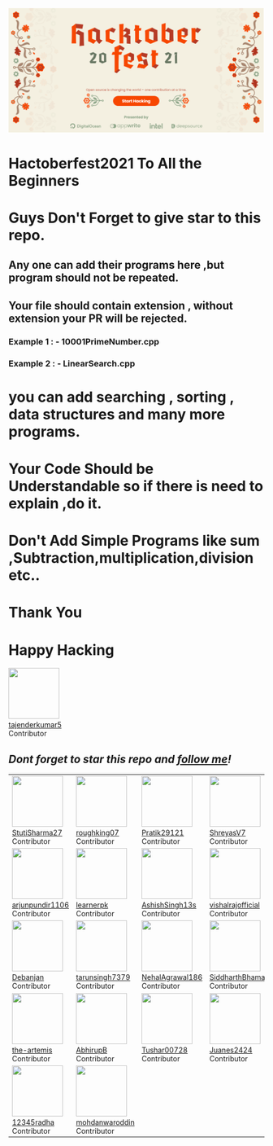 ![hacktoberfest](hacktoberfest.png)
# Hactoberfest2021 To All the Beginners
# Guys Don't Forget to give star to this repo.
## Any one can add their programs here ,but program should not be repeated.
## Your file should  contain extension , without extension your PR will be rejected.
### Example 1 : - 10001PrimeNumber.cpp
### Example 2 : - LinearSearch.cpp
# you can add searching , sorting , data structures and many more programs.
# Your Code Should be Understandable so if there is need to explain ,do it.
# Don't Add Simple Programs like sum ,Subtraction,multiplication,division etc..
# Thank You
# Happy Hacking
<table>
  <tr>
    <td> <img src="https://github.com/StutiSharma27.png?size=100" height="100px" width="100px"><br> <a href="https://github.com/StutiSharma27">StutiSharma27</a> <br> Contributor </td>
    <td> <img src="https://github.com/roughking07.png?size=100" height="100px" width="100px"><br> <a href="https://github.com/roughking07">roughking07</a> <br> Contributor </td>
    <td> <img src="https://github.com/Pratik29121.png?size=100" height="100px" width="100px"><br> <a href="https://github.com/Pratik29121"> Pratik29121</a> <br> Contributor </td>
    <td> <img src="https://github.com/ShreyasV7.png?size=100" height="100px" width="100px"><br> <a href="https://github.com/ShreyasV7"> ShreyasV7 </a> <br> Contributor </td>
  <td> <img src="https://github.com/SiddharthBhamare01.png?size=100" height="100px" width="100px"><br> <a href="https://github.com/SiddharthBhamare01"> SiddharthBhamare01 </a> <br> Contributor </td>
  
  </tr>
  
  <td> <img src="https://github.com/arjunpundir1106.png?size=100" height="100px" width="100px"><br> <a href="https://github.com/arjunpundir1106"> arjunpundir1106 </a> <br> Contributor </td>
  <td> <img src="https://github.com/learnerpk.png?size=100" height="100px" width="100px"><br> <a href="https://github.com/learnerpk"> learnerpk </a> <br> Contributor </td>
  <td> <img src="https://github.com/AshishSingh13s.png?size=100" height="100px" width="100px"><br> <a href="https://github.com/AshishSingh13s"> AshishSingh13s </a> <br> Contributor </td>
  <td> <img src="https://github.com/vishalrajofficial.png?size=100" height="100px" width="100px"><br> <a href="https://github.com/vishalrajofficial"> vishalrajofficial </a> <br> Contributor </td> 
  <td> <img src="https://github.com/hunt-s7.png?size=100" height="100px" width="100px"><br> <a href="https://github.com/hunt-s7"> hunt-s7 </a> <br> Contributor </td>
  </tr>
  
  
  <td> <img src="https://github.com/Debanjan-exe.png?size=100" height="100px" width="100px"><br> <a href="https://github.com/Debanjan-exe"> Debanjan </a> <br> Contributor </td>
  
  <td> <img src="https://github.com/tarunsingh7379.png?size=100" height="100px" width="100px"><br> <a href="https://github.com/tarunsingh7379"> tarunsingh7379 </a> <br> Contributor </td>
  
  <td> <img src="https://github.com/NehalAgrawal186.png?size=100" height="100px" width="100px"><br> <a href="https://github.com/NehalAgrawal186"> NehalAgrawal186 </a> <br> Contributor </td>
  <td> <img src="https://github.com/SiddharthBhamare01.png?size=100" height="100px" width="100px"><br> <a href="https://github.com/SiddharthBhamare01"> SiddharthBhamare01 </a> <br> Contributor </td> 
  <td> <img src="https://github.com/zomsik.png?size=100" height="100px" width="100px"><br> <a href="https://github.com/zomsik"> zomsik </a> <br> Contributor </td>
  </tr>
  
  
  <td> <img src="https://github.com/the-artemis.png?size=100" height="100px" width="100px"><br> <a href="https://github.com/the-artemis"> the-artemis </a> <br> Contributor </td>
   <td> 
<img src="https://github.com/AbhirupB.png?size=100" height="100px" width="100px"><br> 
<a href="https://github.com/AbhirupB"> AbhirupB </a>
 <br> Contributor 
</td>

 <td> 
<img src="https://github.com/Tushar00728.png?size=100" height="100px" width="100px"><br> 
<a href="https://github.com/Tushar00728"> Tushar00728  </a>
 <br> Contributor 
</td>




 <td> 
<img src="https://github.com/Juanes2424.png?size=100" height="100px" width="100px"><br> 
<a href="https://github.com/Juanes2424"> Juanes2424 </a>
 <br> Contributor 
</td>
  
 <td> 
<img src="https://github.com/Meghasinha234.png?size=100" height="100px" width="100px"><br> 
<a href="https://github.com/Meghasinha234"> Meghasinha234 </a>
 <br> Contributor 
</td>

</tr>
 <td> 
<img src="https://github.com/12345radha.png?size=100" height="100px" width="100px"><br> 
<a href="https://github.com/12345radha"> 12345radha </a>
 <br> Contributor 
</td>

<img src="https://github.com/tajenderkumar5.png?size=100" height="100px" width="100px"><br> 
<a href="https://github.com/tajenderkumar5"> tajenderkumar5  </a>
 <br> Contributor 
</td>
  
 <td> 
<img src="https://github.com/mohdanwaroddin.png?size=100" height="100px" width="100px"><br> 
<a href="https://github.com/mohdanwaroddin">  mohdanwaroddin  </a>
 <br> Contributor 
</td
  </table>

 ## *Dont forget to star this repo and <a href="https://github.com/kumarnurav9811">follow me</a>!*

